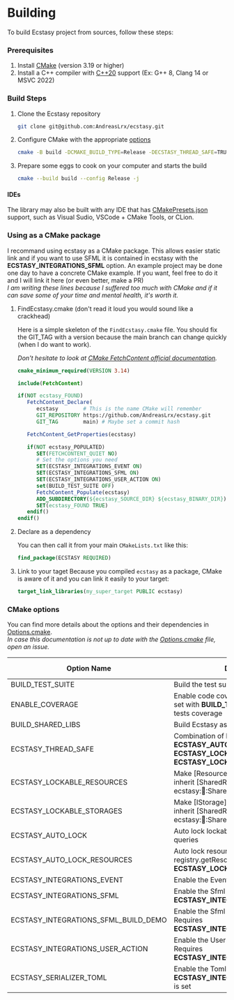 # Building

To build Ecstasy project from sources, follow these steps:

### Prerequisites

1. Install [CMake](https://cmake.org/resources/) (version 3.19 or higher)
2. Install a C++ compiler with [C++20](https://en.cppreference.com/w/cpp/20) support (Ex: G++ 8, Clang 14 or MSVC 2022)

### Build Steps

1. Clone the Ecstasy repository

   ```sh
   git clone git@github.com:AndreasLrx/ecstasy.git
   ```

2. Configure CMake with the appropriate [options](#cmake-options)

   ```sh
   cmake -B build -DCMAKE_BUILD_TYPE=Release -DECSTASY_THREAD_SAFE=TRUE
   ```

3. Prepare some eggs to cook on your computer and starts the build

   ```sh
   cmake --build build --config Release -j
   ```

#### IDEs

The library may also be built with any IDE that has [CMakePresets.json](/CMakePresets.json) support, such as Visual Sudio, VSCode + CMake Tools, or CLion.

### Using as a CMake package

I recommand using ecstasy as a CMake package. This allows easier static link and if you want to use SFML it is contained in ecstasy with the **ECSTASY_INTEGRATIONS_SFML** option.
An example project may be done one day to have a concrete CMake example. If you want, feel free to do it and I will link it here (or even better, make a PR)
<br>
_I am writing these lines because I suffered too much with CMake and if it can save some of your time and mental health, it's worth it._

1. FindEcstasy.cmake (don't read it loud you would sound like a crackhead)

   Here is a simple skeleton of the `FindEcstasy.cmake` file. You should fix the GIT_TAG with a version because the main branch can change quickly (when I do want to work).
   <br>

   _Don't hesitate to look at [CMake FetchContent official documentation](https://cmake.org/cmake/help/latest/module/FetchContent.html)._

   ```cmake
   cmake_minimum_required(VERSION 3.14)

   include(FetchContent)

   if(NOT ecstasy_FOUND)
      FetchContent_Declare(
         ecstasy        # This is the name CMake will remember
         GIT_REPOSITORY https://github.com/AndreasLrx/ecstasy.git
         GIT_TAG        main) # Maybe set a commit hash

      FetchContent_GetProperties(ecstasy)

      if(NOT ecstasy_POPULATED)
         SET(FETCHCONTENT_QUIET NO)
         # Set the options you need
         SET(ECSTASY_INTEGRATIONS_EVENT ON)
         SET(ECSTASY_INTEGRATIONS_SFML ON)
         SET(ECSTASY_INTEGRATIONS_USER_ACTION ON)
         set(BUILD_TEST_SUITE OFF)
         FetchContent_Populate(ecstasy)
         ADD_SUBDIRECTORY(${ecstasy_SOURCE_DIR} ${ecstasy_BINARY_DIR})
         SET(ecstasy_FOUND TRUE)
      endif()
   endif()
   ```

2. Declare as a dependency

   You can then call it from your main `CMakeLists.txt` like this:

   ```cmake
   find_package(ECSTASY REQUIRED)
   ```

3. Link to your taget
   Because you compiled `ecstasy` as a package, CMake is aware of it and you can link it easily to your target:

   ```cmake
   target_link_libraries(my_super_target PUBLIC ecstasy)
   ```

### CMake options

You can find more details about the options and their dependencies in [Options.cmake](/cmake/Options.cmake). <br>
_In case this documentation is not up to date with the [Options.cmake](/cmake/Options.cmake) file, open an issue._

| Option Name                          | Description                                                                                                                             | Default Value |
| ------------------------------------ | --------------------------------------------------------------------------------------------------------------------------------------- | ------------- |
| BUILD_TEST_SUITE                     | Build the test suite along the ecstasy code                                                                                             | OFF           |
| ENABLE_COVERAGE                      | Enable code coverage tracking. Must be set with **BUILD_TEST_SUITE** to have the tests coverage                                         | OFF           |
| BUILD_SHARED_LIBS                    | Build Ecstasy as shared libaries                                                                                                        | OFF           |
| ECSTASY_THREAD_SAFE                  | Combination of **ECSTASY_AUTO_LOCK**, **ECSTASY_AUTO_LOCK_RESOURCES**, **ECSTASY_LOCKABLE_RESOURCES** and **ECSTASY_LOCKABLE_STORAGES** | OFF           |
| ECSTASY_LOCKABLE_RESOURCES           | Make [Resource](@ref ecstasy::Resource) inherit [SharedRecursiveMutex](@ref ecstasy::thread::SharedRecursiveMutex)                      | OFF           |
| ECSTASY_LOCKABLE_STORAGES            | Make [IStorage](@ref ecstasy::IStorage) inherit [SharedRecursiveMutex](@ref ecstasy::thread::SharedRecursiveMutex)                      | OFF           |
| ECSTASY_AUTO_LOCK                    | Auto lock lockable queryables in registry queries                                                                                       | OFF           |
| ECSTASY_AUTO_LOCK_RESOURCES          | Auto lock resources with registry.getResource. Requires **ECSTASY_LOCKABLE_RESOURCES**                                                  | OFF           |
| ECSTASY_INTEGRATIONS_EVENT           | Enable the Event integration                                                                                                            | OFF           |
| ECSTASY_INTEGRATIONS_SFML            | Enable the Sfml integration. Requires **ECSTASY_INTEGRATIONS_EVENT**                                                                    | OFF           |
| ECSTASY_INTEGRATIONS_SFML_BUILD_DEMO | Enable the Sfml integration demos. Requires **ECSTASY_INTEGRATIONS_SFML**                                                               | OFF           |
| ECSTASY_INTEGRATIONS_USER_ACTION     | Enable the User Actions integration. Requires **ECSTASY_INTEGRATIONS_EVENT**                                                            | OFF           |
| ECSTASY_SERIALIZER_TOML              | Enable the Toml Serializer. Force set if **ECSTASY_INTEGRATIONS_USER_ACTION** is set                                                    | OFF           |
